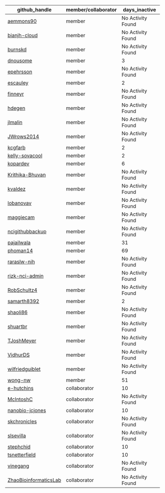 
| github_handle   | member/collaborator | days_inactive |
|-----------------|----------------------|---------------|
| [aemmons90](https://github.com/aemmons90) | member               | No Activity Found |
| [bianjh-cloud](https://github.com/bianjh-cloud) | member               | No Activity Found |
| [burnskd](https://github.com/burnskd) | member               | No Activity Found |
| [dnousome](https://github.com/dnousome) | member               | 3             |
| [epehrsson](https://github.com/epehrsson) | member               | No Activity Found |
| [escauley](https://github.com/escauley) | member               | 2             |
| [finneyr](https://github.com/finneyr) | member               | No Activity Found |
| [hdegen](https://github.com/hdegen) | member               | No Activity Found |
| [jlmalin](https://github.com/jlmalin) | member               | No Activity Found |
| [JWrows2014](https://github.com/JWrows2014) | member               | No Activity Found |
| [kcgfarb](https://github.com/kcgfarb) | member               | 2             |
| [kelly-sovacool](https://github.com/kelly-sovacool) | member               | 2             |
| [kopardev](https://github.com/kopardev) | member               | 6             |
| [Krithika-Bhuvan](https://github.com/Krithika-Bhuvan) | member               | No Activity Found |
| [kvaldez](https://github.com/kvaldez) | member               | No Activity Found |
| [lobanovav](https://github.com/lobanovav) | member               | No Activity Found |
| [maggiecam](https://github.com/maggiecam) | member               | No Activity Found |
| [ncigithubbackup](https://github.com/ncigithubbackup) | member               | No Activity Found |
| [pajailwala](https://github.com/pajailwala) | member               | 31            |
| [phoman14](https://github.com/phoman14) | member               | 69            |
| [raraslw-nih](https://github.com/raraslw-nih) | member               | No Activity Found |
| [rizk-nci-admin](https://github.com/rizk-nci-admin) | member               | No Activity Found |
| [RobSchultz4](https://github.com/RobSchultz4) | member               | No Activity Found |
| [samarth8392](https://github.com/samarth8392) | member               | 2             |
| [shaoli86](https://github.com/shaoli86) | member               | No Activity Found |
| [shuartbr](https://github.com/shuartbr) | member               | No Activity Found |
| [TJoshMeyer](https://github.com/TJoshMeyer) | member               | No Activity Found |
| [VidhurDS](https://github.com/VidhurDS) | member               | No Activity Found |
| [wilfriedguiblet](https://github.com/wilfriedguiblet) | member               | No Activity Found |
| [wong-nw](https://github.com/wong-nw) | member               | 51            |
| [e-hutchins](https://github.com/e-hutchins) | collaborator         | 10            |
| [McIntoshC](https://github.com/McIntoshC) | collaborator         | No Activity Found |
| [nanobio-jcjones](https://github.com/nanobio-jcjones) | collaborator         | 10            |
| [skchronicles](https://github.com/skchronicles) | collaborator         | No Activity Found |
| [slsevilla](https://github.com/slsevilla) | collaborator         | No Activity Found |
| [stephchid](https://github.com/stephchid) | collaborator         | 10            |
| [tsnetterfield](https://github.com/tsnetterfield) | collaborator         | 10            |
| [vinegang](https://github.com/vinegang) | collaborator         | No Activity Found |
| [ZhaoBioinformaticsLab](https://github.com/ZhaoBioinformaticsLab) | collaborator         | No Activity Found |
